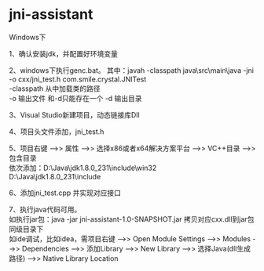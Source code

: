 # jni-assistant

Windows下

1、确认安装jdk，并配置好环境变量

2、windows下执行genc.bat。 
	其中：javah -classpath java\src\main\java -jni -o cxx/jni_test.h com.smile.crystal.JNITest  
	-classpath 从中加载类的路径  
	-o 输出文件  和-d只能存在一个
	-d 输出目录  
	 
3、Visual Studio新建项目，动态链接库Dll

4、项目头文件添加，jni_test.h

5、项目右键 -->> 属性 -->> 选择x86或者x64解决方案平台 -->> VC++目录 -->> 包含目录  
	依次添加：D:\Java\jdk1.8.0_231\include\win32  
		 D:\Java\jdk1.8.0_231\include  

6、添加jni_test.cpp 并实现对应接口

7、执行java代码可用。  
   如执行jar包：java -jar jni-assistant-1.0-SNAPSHOT.jar  拷贝对应cxx.dll到jar包同级目录下  
   如ide调试，比如idea，需项目右键 -->> Open Module Settings -->> Modules -->> Dependencies -->> 添加Library -->> New Library -->> 选择Java(dll生成路径) -->> Native Library Location  
